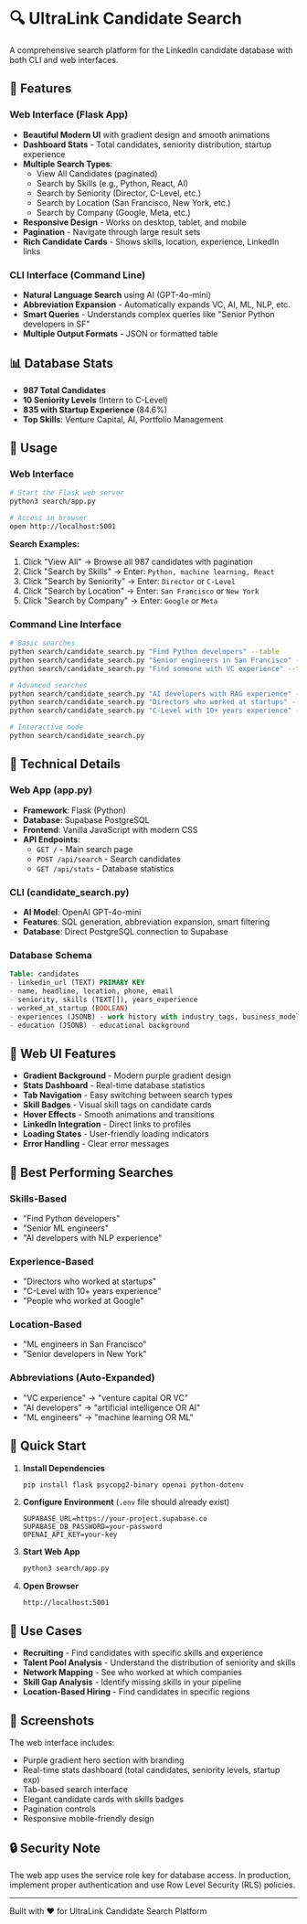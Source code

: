 # 🔍 UltraLink Candidate Search

A comprehensive search platform for the LinkedIn candidate database with both CLI and web interfaces.

## 🚀 Features

### Web Interface (Flask App)
- **Beautiful Modern UI** with gradient design and smooth animations
- **Dashboard Stats** - Total candidates, seniority distribution, startup experience
- **Multiple Search Types**:
  - View All Candidates (paginated)
  - Search by Skills (e.g., Python, React, AI)
  - Search by Seniority (Director, C-Level, etc.)
  - Search by Location (San Francisco, New York, etc.)
  - Search by Company (Google, Meta, etc.)
- **Responsive Design** - Works on desktop, tablet, and mobile
- **Pagination** - Navigate through large result sets
- **Rich Candidate Cards** - Shows skills, location, experience, LinkedIn links

### CLI Interface (Command Line)
- **Natural Language Search** using AI (GPT-4o-mini)
- **Abbreviation Expansion** - Automatically expands VC, AI, ML, NLP, etc.
- **Smart Queries** - Understands complex queries like "Senior Python developers in SF"
- **Multiple Output Formats** - JSON or formatted table

## 📊 Database Stats
- **987 Total Candidates**
- **10 Seniority Levels** (Intern to C-Level)
- **835 with Startup Experience** (84.6%)
- **Top Skills**: Venture Capital, AI, Portfolio Management

## 🎯 Usage

### Web Interface

```bash
# Start the Flask web server
python3 search/app.py

# Access in browser
open http://localhost:5001
```

**Search Examples:**
1. Click "View All" → Browse all 987 candidates with pagination
2. Click "Search by Skills" → Enter: `Python, machine learning, React`
3. Click "Search by Seniority" → Enter: `Director` or `C-Level`
4. Click "Search by Location" → Enter: `San Francisco` or `New York`
5. Click "Search by Company" → Enter: `Google` or `Meta`

### Command Line Interface

```bash
# Basic searches
python search/candidate_search.py "Find Python developers" --table
python search/candidate_search.py "Senior engineers in San Francisco" --table
python search/candidate_search.py "Find someone with VC experience" --table

# Advanced searches
python search/candidate_search.py "AI developers with RAG experience" --table
python search/candidate_search.py "Directors who worked at startups" --table
python search/candidate_search.py "C-Level with 10+ years experience" --table

# Interactive mode
python search/candidate_search.py
```

## 🔧 Technical Details

### Web App (app.py)
- **Framework**: Flask (Python)
- **Database**: Supabase PostgreSQL
- **Frontend**: Vanilla JavaScript with modern CSS
- **API Endpoints**:
  - `GET /` - Main search page
  - `POST /api/search` - Search candidates
  - `GET /api/stats` - Database statistics

### CLI (candidate_search.py)
- **AI Model**: OpenAI GPT-4o-mini
- **Features**: SQL generation, abbreviation expansion, smart filtering
- **Database**: Direct PostgreSQL connection to Supabase

### Database Schema
```sql
Table: candidates
- linkedin_url (TEXT) PRIMARY KEY
- name, headline, location, phone, email
- seniority, skills (TEXT[]), years_experience
- worked_at_startup (BOOLEAN)
- experiences (JSONB) - work history with industry_tags, business_model
- education (JSONB) - educational background
```

## 🎨 Web UI Features

- **Gradient Background** - Modern purple gradient design
- **Stats Dashboard** - Real-time database statistics
- **Tab Navigation** - Easy switching between search types
- **Skill Badges** - Visual skill tags on candidate cards
- **Hover Effects** - Smooth animations and transitions
- **LinkedIn Integration** - Direct links to profiles
- **Loading States** - User-friendly loading indicators
- **Error Handling** - Clear error messages

## 📝 Best Performing Searches

### Skills-Based
- "Find Python developers"
- "Senior ML engineers"
- "AI developers with NLP experience"

### Experience-Based
- "Directors who worked at startups"
- "C-Level with 10+ years experience"
- "People who worked at Google"

### Location-Based
- "ML engineers in San Francisco"
- "Senior developers in New York"

### Abbreviations (Auto-Expanded)
- "VC experience" → "venture capital OR VC"
- "AI developers" → "artificial intelligence OR AI"
- "ML engineers" → "machine learning OR ML"

## 🚀 Quick Start

1. **Install Dependencies**
   ```bash
   pip install flask psycopg2-binary openai python-dotenv
   ```

2. **Configure Environment** (`.env` file should already exist)
   ```
   SUPABASE_URL=https://your-project.supabase.co
   SUPABASE_DB_PASSWORD=your-password
   OPENAI_API_KEY=your-key
   ```

3. **Start Web App**
   ```bash
   python3 search/app.py
   ```

4. **Open Browser**
   ```
   http://localhost:5001
   ```

## 🎯 Use Cases

- **Recruiting** - Find candidates with specific skills and experience
- **Talent Pool Analysis** - Understand the distribution of seniority and skills
- **Network Mapping** - See who worked at which companies
- **Skill Gap Analysis** - Identify missing skills in your pipeline
- **Location-Based Hiring** - Find candidates in specific regions

## 📸 Screenshots

The web interface includes:
- Purple gradient hero section with branding
- Real-time stats dashboard (total candidates, seniority levels, startup exp)
- Tab-based search interface
- Elegant candidate cards with skills badges
- Pagination controls
- Responsive mobile-friendly design

## 🔒 Security Note

The web app uses the service role key for database access. In production, implement proper authentication and use Row Level Security (RLS) policies.

---

Built with ❤️ for UltraLink Candidate Search Platform
